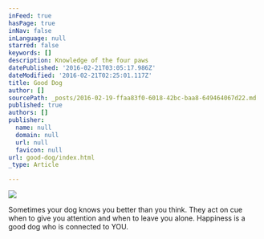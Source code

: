 ```yaml
---
inFeed: true
hasPage: true
inNav: false
inLanguage: null
starred: false
keywords: []
description: Knowledge of the four paws
datePublished: '2016-02-21T03:05:17.986Z'
dateModified: '2016-02-21T02:25:01.117Z'
title: Good Dog
author: []
sourcePath: _posts/2016-02-19-ffaa83f0-6018-42bc-baa8-649464067d22.md
published: true
authors: []
publisher:
  name: null
  domain: null
  url: null
  favicon: null
url: good-dog/index.html
_type: Article

---
```

![](https://s3-us-west-2.amazonaws.com/the-grid-img/p/edeea22b0abd8518dd1b1b9766f03b8b1463d13c.png)

Sometimes your dog knows you better than you think. They act on cue when to give you attention and when to leave you alone. Happiness is a good dog who is connected to YOU.